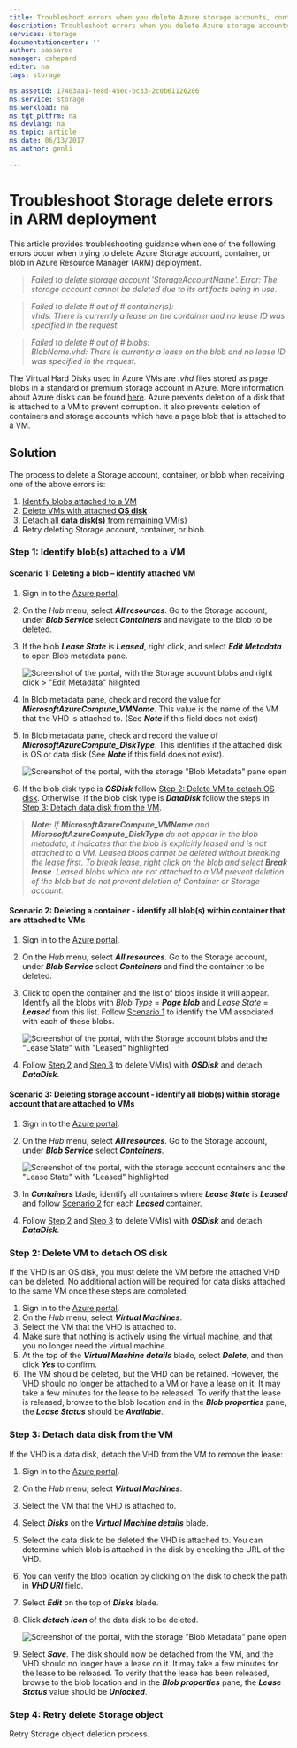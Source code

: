 ```yaml
---
title: Troubleshoot errors when you delete Azure storage accounts, containers, or VHDs | Microsoft Docs
description: Troubleshoot errors when you delete Azure storage accounts, containers, or VHDs
services: storage
documentationcenter: ''
author: passaree
manager: cshepard
editor: na
tags: storage

ms.assetid: 17403aa1-fe8d-45ec-bc33-2c0b61126286
ms.service: storage
ms.workload: na
ms.tgt_pltfrm: na
ms.devlang: na
ms.topic: article
ms.date: 06/13/2017
ms.author: genli

---
```

# Troubleshoot Storage delete errors in ARM deployment
This article provides troubleshooting guidance when one of the following errors occur when trying to delete Azure Storage account, container, or blob in Azure Resource Manager (ARM) deployment.

>_Failed to delete storage account 'StorageAccountName'. Error: The storage account cannot be deleted due to its artifacts being in use._

>_Failed to delete # out of # container(s):<br>vhds: There is currently a lease on the container and no lease ID was specified in the request._

>_Failed to delete # out of # blobs:<br>BlobName.vhd: There is currently a lease on the blob and no lease ID was specified in the request._

The Virtual Hard Disks used in Azure VMs are _.vhd_ files stored as page blobs in a standard or premium storage account in Azure.  More information about Azure disks can be found [here](../../virtual-machines/windows/about-disks-and-vhds.md). Azure prevents deletion of a disk that is attached to a VM to prevent corruption. It also prevents deletion of containers and storage accounts which have a page blob that is attached to a VM. 

## Solution
The process to delete a Storage account, container, or blob when receiving one of the above errors is: 
1. [Identify blobs attached to a VM](#step-1-identify-blobs-attached-to-a-vm)
2. [Delete VMs with attached **OS disk**](#step-2-delete-vm-to-detach-os-disk)
3. [Detach all **data disk(s)** from remaining VM(s)](#step-3-detach-data-disk-from-the-vm)
4. Retry deleting Storage account, container, or blob.

### Step 1: Identify blob(s) attached to a VM

#### Scenario 1: Deleting a blob – identify attached VM
1. Sign in to the [Azure portal](https://portal.azure.com).
2. On the _Hub_ menu, select **_All resources_**. Go to the Storage account, under **_Blob Service_** select **_Containers_** and navigate to the blob to be deleted.
3. If the blob **_Lease State_** is **_Leased_**, right click, and select **_Edit Metadata_** to open Blob metadata pane. 

    ![Screenshot of the portal, with the Storage account blobs and right click > "Edit Metadata" hilighted](./media/storage-resource-manager-cannot-delete-storage-account-container-vhd/utd_editMetadata_sm.PNG)

4. In Blob metadata pane, check and record the value for **_MicrosoftAzureCompute_VMName_**. This value is the name of the VM that the VHD is attached to. (See **_Note_** if this field does not exist)
5. In Blob metadata pane, check and record the value of **_MicrosoftAzureCompute_DiskType_**. This identifies if the attached disk is OS or data disk (See **_Note_** if this field does not exist). 

     ![Screenshot of the portal, with the storage "Blob Metadata" pane open](./media/storage-resource-manager-cannot-delete-storage-account-container-vhd/utd_blobMetadata_sm.PNG)

6. If the blob disk type is **_OSDisk_** follow [Step 2: Delete VM to detach OS disk](#step-2-delete-vm-to-detach-os-disk). Otherwise, if the blob disk type is **_DataDisk_** follow the steps in [Step 3: Detach data disk from the VM](#step-3-detach-data-disk-from-the-vm). 

> _**Note:** If **MicrosoftAzureCompute_VMName** and **MicrosoftAzureCompute_DiskType** do not appear in the blob metadata, it indicates that the blob is explicitly leased and is not attached to a VM. Leased blobs cannot be deleted without breaking the lease first. To break lease, right click on the blob and select **Break lease**. Leased blobs which are not attached to a VM prevent deletion of the blob but do not prevent deletion of Container or Storage account._

#### Scenario 2: Deleting a container - identify all blob(s) within container that are attached to VMs
1. Sign in to the [Azure portal](https://portal.azure.com).
2. On the _Hub_ menu, select **_All resources_**. Go to the Storage account, under **_Blob Service_** select **_Containers_** and find the container to be deleted.
3. Click to open the container and the list of blobs inside it will appear. Identify all the blobs with _Blob Type_ = **_Page blob_** and _Lease State_ = **_Leased_** from this list. Follow [Scenario 1](#step-1-identify-blobs-attached-to-a-vm) to identify the VM associated with each of these blobs.

    ![Screenshot of the portal, with the Storage account blobs and the "Lease State" with "Leased" highlighted](./media/storage-resource-manager-cannot-delete-storage-account-container-vhd/utd_disks_sm.PNG)

4. Follow [Step 2](#step-2-delete-vm-to-detach-os-disk) and [Step 3](#step-3-detach-data-disk-from-the-vm) to delete VM(s) with **_OSDisk_** and detach **_DataDisk_**. 

#### Scenario 3: Deleting storage account - identify all blob(s) within storage account that are attached to VMs
1. Sign in to the [Azure portal](https://portal.azure.com).
2. On the _Hub_ menu, select **_All resources_**. Go to the Storage account, under **_Blob Service_** select **_Containers_**.

    ![Screenshot of the portal, with the storage account containers and the "Lease State" with "Leased" highlighted](./media/storage-resource-manager-cannot-delete-storage-account-container-vhd/utd_containers_sm.PNG)

3. In **_Containers_** blade, identify all containers where **_Lease State_** is **_Leased_** and follow [Scenario 2](#scenario-2-deleting-a-container---identify-all-blobs-within-container-that-are-attached-to-vms) for each **_Leased_** container.
4. Follow [Step 2](#step-2-delete-vm-to-detach-os-disk) and [Step 3](#step-3-detach-data-disk-from-the-vm) to delete VM(s) with **_OSDisk_** and detach **_DataDisk_**. 

### Step 2: Delete VM to detach OS disk
If the VHD is an OS disk, you must delete the VM before the attached VHD can be deleted. No additional action will be required for data disks attached to the same VM once these steps are completed:

1. Sign in to the [Azure portal](https://portal.azure.com).
2. On the _Hub_ menu, select **_Virtual Machines_**.
3. Select the VM that the VHD is attached to.
4. Make sure that nothing is actively using the virtual machine, and that you no longer need the virtual machine.
5. At the top of the **_Virtual Machine details_** blade, select **_Delete_**, and then click **_Yes_** to confirm.
6. The VM should be deleted, but the VHD can be retained. However, the VHD should no longer be attached to a VM or have a lease on it. It may take a few minutes for the lease to be released. To verify that the lease is released, browse to the blob location and in the **_Blob properties_** pane, the **_Lease Status_** should be **_Available_**.

### Step 3: Detach data disk from the VM
If the VHD is a data disk, detach the VHD from the VM to remove the lease:

1. Sign in to the [Azure portal](https://portal.azure.com).
2. On the _Hub_ menu, select **_Virtual Machines_**.
3. Select the VM that the VHD is attached to.
4. Select **_Disks_** on the **_Virtual Machine details_** blade.
5. Select the data disk to be deleted the VHD is attached to. You can determine which blob is attached in the disk by checking the URL of the VHD.
6. You can verify the blob location by clicking on the disk to check the path in **_VHD URI_** field.
7. Select **_Edit_** on the top of **_Disks_** blade.
8. Click **_detach icon_** of the data disk to be deleted.

     ![Screenshot of the portal, with the storage "Blob Metadata" pane open](./media/storage-resource-manager-cannot-delete-storage-account-container-vhd/utd_VMdisks_edit.PNG)

9. Select **_Save_**. The disk should now be detached from the VM, and the VHD should no longer have a lease on it. It may take a few minutes for the lease to be released. To verify that the lease has been released, browse to the blob location and in the **_Blob properties_** pane, the **_Lease Status_** value should be **_Unlocked_**.

### Step 4: Retry delete Storage object
Retry Storage object deletion process.

